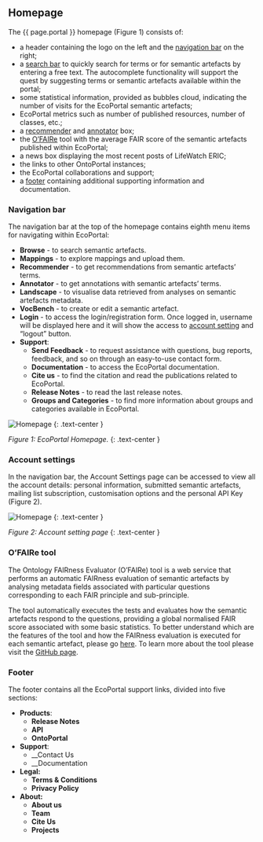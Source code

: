 ## Homepage

The {{ page.portal }} homepage (Figure 1) consists of:
- a header containing the logo on the left and the [navigation bar](#navigation-bar) on the right;
- a [search bar](/documentation/user_guide/platform_overview/tools/EcoPortal#search) to quickly search for terms or for semantic artefacts by entering a free text. The autocomplete functionality will support the quest by suggesting terms or semantic artefacts available within the portal;
- some statistical information, provided as bubbles cloud, indicating the number of visits for the EcoPortal semantic artefacts;
- EcoPortal metrics such as number of published resources, number of classes, etc.;
- a [recommender]() and [annotator]() box;
- the [O’FAIRe]() tool with the average FAIR score of the semantic artefacts published within EcoPortal;
- a news box displaying the most recent posts of LifeWatch ERIC;
- the links to other OntoPortal instances;
- the EcoPortal collaborations and support;
- a [footer]() containing additional supporting information and documentation.



### Navigation bar

The navigation bar at the top of the homepage contains eighth menu items for navigating within EcoPortal:

- __Browse__ - to search semantic artefacts.
- __Mappings__ - to explore mappings and upload them.
- __Recommender__ - to get recommendations from semantic artefacts’ terms.
- __Annotator__ - to get annotations with semantic artefacts’ terms.
- __Landscape__ - to visualise data retrieved from analyses on semantic artefacts metadata.
- __VocBench__ - to create or edit a semantic artefact.
- __Login__ - to access the login/registration form. Once logged in, username will be displayed here and it will show the access to [account setting]() and “logout” button.
- __Support__:
  - __Send Feedback__ - to request assistance with questions, bug reports, feedback, and so on through an easy-to-use contact form.
  - __Documentation__ - to access the EcoPortal documentation.
  - __Cite us__ - to find the citation and read the publications related to EcoPortal.
  - __Release Notes__ - to read the last release notes.
  - __Groups and Categories__ - to find more information about groups and categories available in EcoPortal.

![Homepage]({{site.figures_link}}/{{page.portal}}/Figure1.png)
{: .text-center }

_Figure 1: EcoPortal Homepage._
{: .text-center }
### Account settings

In the navigation bar, the Account Settings page can be accessed to view all the account details: personal information, submitted semantic artefacts, mailing list subscription, customisation options and the personal API Key (Figure 2).

![Homepage]({{site.figures_link}}/{{page.portal}}/Figure2.png)
{: .text-center }

_Figure 2: Account setting page_
{: .text-center }

### O’FAIRe tool
The Ontology FAIRness Evaluator (O’FAIRe) tool is a web service that performs an automatic FAIRness evaluation of semantic artefacts by analysing metadata fields associated with particular questions corresponding to each FAIR principle and sub-principle.

The tool automatically executes the tests and evaluates how the semantic artefacts respond to the questions, providing a global normalised FAIR score associated with some basic statistics. To better understand which are the features of the tool and how the FAIRness evaluation is executed for each semantic artefact, please go [here](#fair-score). To learn more about the tool please visit the [GitHub page](https://github.com/agroportal/fairness).

### Footer

The footer contains all the EcoPortal support links, divided into five sections:

- __Products__:
  - __Release Notes__
  - __API__
  - __OntoPortal__
- __Support__:
  - __Contact Us
  - __Documentation
- __Legal:__
  - __Terms & Conditions__ 
  - __Privacy Policy__ 
- __About:__
  - __About us__ 
  - __Team__ 
  - __Cite Us__ 
  - __Projects__

